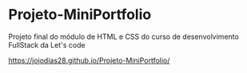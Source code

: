 # Projeto-MiniPortfolio
Projeto final do módulo de HTML e CSS do curso de desenvolvimento FullStack da Let's code

https://jojodias28.github.io/Projeto-MiniPortfolio/
